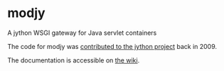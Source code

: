 # modjy
A jython WSGI gateway for Java servlet containers

The code for modjy was [contributed to the jython project](https://jython.xhaus.com/modjy-now-fully-integrated-into-jython/) back in 2009.

The documentation is accessible on [the wiki](https://github.com/amak/modjy/wiki).
